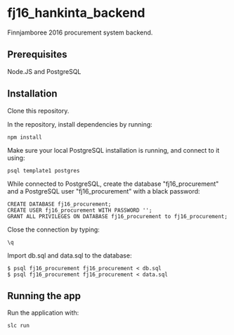 # fj16_hankinta_backend

Finnjamboree 2016 procurement system backend.

## Prerequisites

Node.JS and PostgreSQL

## Installation

Clone this repository.

In the repository, install dependencies by running:

    npm install

Make sure your local PostgreSQL installation is running, and connect to it using:

    psql template1 postgres
    
While connected to PostgreSQL, create the database "fj16_procurement" and a PostgreSQL user "fj16_procurement" with a black password:

    CREATE DATABASE fj16_procurement;
    CREATE USER fj16_procurement WITH PASSWORD '';
    GRANT ALL PRIVILEGES ON DATABASE fj16_procurement to fj16_procurement;

Close the connection by typing:

    \q

Import db.sql and data.sql to the database:

    $ psql fj16_procurement fj16_procurement < db.sql
    $ psql fj16_procurement fj16_procurement < data.sql

## Running the app

Run the application with:

    slc run
